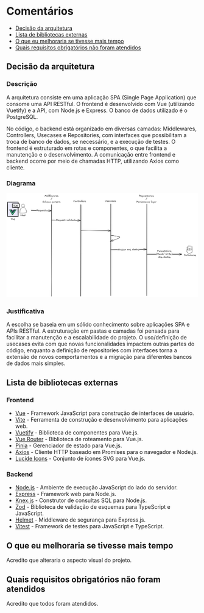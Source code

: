 # Comentários
- [Decisão da arquitetura](#decisão-da-arquitetura)
- [Lista de bibliotecas externas](#lista-de-bibliotecas-externas)
- [O que eu melhoraria se tivesse mais tempo](#o-que-eu-melhoraria-se-tivesse-mais-tempo)
- [Quais requisitos obrigatórios não foram atendidos](#quais-requisitos-obrigatórios-não-foram-atendidos)

## Decisão da arquitetura

### Descrição

A arquitetura consiste em uma aplicação SPA (Single Page Application) que consome uma API RESTful. O frontend é desenvolvido com Vue (utilizando Vuetify) e a API, com Node.js e Express. O banco de dados utilizado é o PostgreSQL.

No código, o backend está organizado em diversas camadas: Middlewares, Controllers, Usecases e Repositories, com interfaces que possibilitam a troca de banco de dados, se necessário, e a execução de testes. O frontend é estruturado em rotas e componentes, o que facilita a manutenção e o desenvolvimento. A comunicação entre frontend e backend ocorre por meio de chamadas HTTP, utilizando Axios como cliente.

### Diagrama

![Architecture Diagram](.github/images/architecture.png)

### Justificativa

A escolha se baseia em um sólido conhecimento sobre aplicações SPA e APIs RESTful. A estruturação em pastas e camadas foi pensada para facilitar a manutenção e a escalabilidade do projeto. O uso/definição de usecases evita com que novas funcionalidades impactem outras partes do código, enquanto a definição de repositories com interfaces torna a extensão de novos comportamentos e a migração para diferentes bancos de dados mais simples.

## Lista de bibliotecas externas

### Frontend
- [Vue](https://vuejs.org/) - Framework JavaScript para construção de interfaces de usuário.
- [Vite](https://vitejs.dev/) - Ferramenta de construção e desenvolvimento para aplicações web.
- [Vuetify](https://vuetifyjs.com/) - Biblioteca de componentes para Vue.js.
- [Vue Router](https://router.vuejs.org/) - Biblioteca de roteamento para Vue.js.
- [Pinia](https://pinia.vuejs.org/) - Gerenciador de estado para Vue.js.
- [Axios](https://axios-http.com/) - Cliente HTTP baseado em Promises para o navegador e Node.js.
- [Lucide Icons](https://lucide.dev/) - Conjunto de ícones SVG para Vue.js.

### Backend
- [Node.js](https://nodejs.org/) - Ambiente de execução JavaScript do lado do servidor.
- [Express](https://expressjs.com/) - Framework web para Node.js.
- [Knex.js](http://knexjs.org/) - Construtor de consultas SQL para Node.js.
- [Zod](https://zod.dev/) - Biblioteca de validação de esquemas para TypeScript e JavaScript.
- [Helmet](https://helmetjs.github.io/) - Middleware de segurança para Express.js.
- [Vitest](https://vitest.dev/) - Framework de testes para JavaScript e TypeScript.

## O que eu melhoraria se tivesse mais tempo

Acredito que alteraria o aspecto visual do projeto.

## Quais requisitos obrigatórios não foram atendidos

Acredito que todos foram atendidos.
